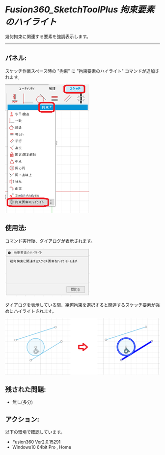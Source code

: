 # ***Fusion360_SketchToolPlus 拘束要素のハイライト***
幾何拘束に関連する要素を強調表示します。

***
## パネル:

スケッチ作業スペース時の "拘束" に "拘束要素のハイライト" コマンドが追加されます。

  ![Alt text](./resources/HighlightingConstraintEntities_menu.png)

## 使用法:

コマンド実行後、ダイアログが表示されます。

  ![Alt text](./resources/HighlightingConstraintEntities_dialog.png)

ダイアログを表示している間、幾何拘束を選択すると関連するスケッチ要素が強めにハイライトされます。

  ![Alt text](./resources/HighlightingConstraintEntities_Highlight.png)

## 残された問題:
  + 無し(多分)
  
## アクション:
以下の環境で確認しています。
 + Fusion360 Ver2.0.15291
 + Windows10 64bit Pro , Home
